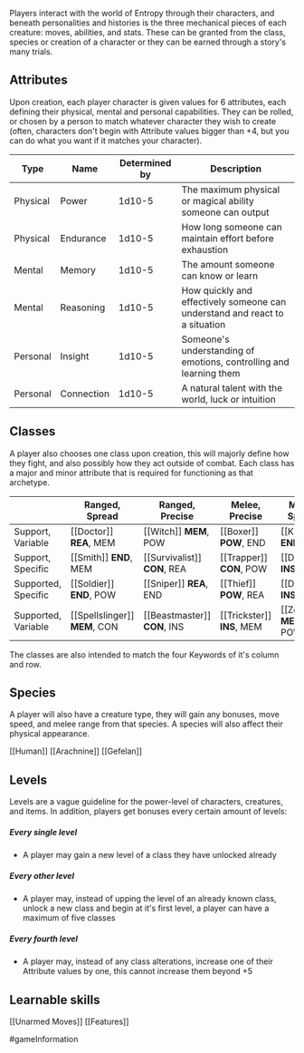 Players interact with the world of Entropy through their characters, and beneath personalities and histories is the three mechanical pieces of each creature: moves, abilities, and stats. These can be granted from the class, species or creation of a character or they can be earned through a story's many trials.

## Attributes

Upon creation, each player character is given values for 6 attributes, each defining their physical, mental and personal capabilities. They can be rolled, or chosen by a person to match whatever character they wish to create (often, characters don't begin with Attribute values bigger than +4, but you can do what you want if it matches your character).

| Type     | Name       | Determined by | Description                                                                 |
| -------- | ---------- | ------------- | --------------------------------------------------------------------------- |
| Physical | Power      | 1d10-5        | The maximum physical or magical ability someone can output                  |
| Physical | Endurance  | 1d10-5        | How long someone can maintain effort before exhaustion                      |
| Mental   | Memory     | 1d10-5        | The amount someone can know or learn                                        |
| Mental   | Reasoning  | 1d10-5        | How quickly and effectively someone can understand and react to a situation |
| Personal | Insight    | 1d10-5        | Someone's understanding of emotions, controlling and learning them          |
| Personal | Connection | 1d10-5        | A natural talent with the world, luck or intuition                          |

## Classes

A player also chooses one class upon creation, this will majorly define how they fight, and also possibly how they act outside of combat. Each class has a major and minor attribute that is required for functioning as that archetype.

|                     | Ranged, Spread                | Ranged, Precise              | Melee, Precise             | Melee, Spread            |
| ------------------- | ----------------------------- | ---------------------------- | -------------------------- | ------------------------ |
| Support, Variable   | [[Doctor]] **REA**, MEM       | [[Witch]] **MEM**, POW       | [[Boxer]] **POW**, END     | [[Knight]] **END**, CON  |
| Support, Specific   | [[Smith]] **END**, MEM        | [[Survivalist]] **CON**, REA | [[Trapper]] **CON**, POW   | [[Dancer]] **INS**, END  |
| Supported, Specific | [[Soldier]] **END**, POW      | [[Sniper]] **REA**, END      | [[Thief]] **POW**, REA     | [[Duellist]] **INS**, REA |
| Supported, Variable | [[Spellslinger]] **MEM**, CON | [[Beastmaster]] **CON**, INS | [[Trickster]] **INS**, MEM | [[Zealot]] **MEM**, POW  |

The classes are also intended to match the four Keywords of it's column and row.

## Species

A player will also have a creature type, they will gain any bonuses, move speed, and melee range from that species. A species will also affect their physical appearance.

[[Human]]
[[Arachnine]]
[[Gefelan]]

## Levels

Levels are a vague guideline for the power-level of characters, creatures, and items. In addition, players get bonuses every certain amount of levels:

##### Every single level
- A player may gain a new level of a class they have unlocked already

##### Every other level
- A player may, instead of upping the level of an already known class, unlock a new class and begin at it's first level, a player can have a maximum of five classes

##### Every fourth level
- A player may, instead of any class alterations, increase one of their Attribute values by one, this cannot increase them beyond +5


## Learnable skills

[[Unarmed Moves]]
[[Features]]

#gameInformation 